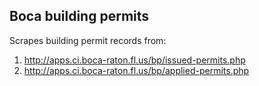 ## Boca building permits

Scrapes building permit records from:

1. http://apps.ci.boca-raton.fl.us/bp/issued-permits.php
2. http://apps.ci.boca-raton.fl.us/bp/applied-permits.php
